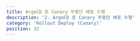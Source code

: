```yaml
---
title: ArgoCD 로 Canary 무중단 배포 수행
description: '2. ArgoCD 로 Canary 무중단 배포 수행'
category: 'Rollout Deploy (Canary)'
position: 32
---
```

